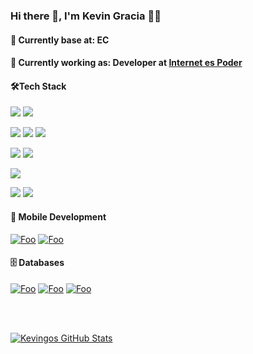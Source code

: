 ### Hi there 👋, I'm Kevin Gracia 👨‍💻


#### 📍 Currently base at: EC

#### 💼 Currently working as: Developer at [Internet es Poder](https://internetespoder.com/)

#### 🛠️Tech Stack
<a src="https://www.javascript.com/"><img src="https://img.icons8.com/color/48/000000/javascript.png"/></a>
<a src="https://www.typescriptlang.org/"><img src="https://img.icons8.com/color/48/000000/typescript.png"/></a>

<a src="https://www.w3schools.com/html/"><img src="https://img.icons8.com/color/48/000000/html-5.png"/></a>
<a src="https://www.w3schools.com/css/"><img src="https://img.icons8.com/color/48/000000/css3.png"/></a>
<a src="https://getbootstrap.com/"><img src="https://img.icons8.com/color/48/000000/bootstrap.png"/></a>

<a src="https://reactjs.org/"><img src="https://img.icons8.com/color/48/000000/react-native.png"/></a>
<img src="https://img.icons8.com/color/50/000000/angularjs.png"/>

<a src="https://nodejs.org/"><img src="https://img.icons8.com/color/48/000000/nodejs.png"/></a>

<a src="https://www.docker.com/"><img src="https://img.icons8.com/color/48/000000/docker.png"/></a>
<img src="https://img.icons8.com/color/50/000000/nginx.png"/>





#### 📲 Mobile Development

[![Foo](https://img.icons8.com/ios-filled/50/000000/ionic.png)](https://ionicframework.com/)
[![Foo](https://img.icons8.com/clouds/100/000000/react.png)](https://reactnative.dev/)


#### 🗄️ Databases

[![Foo](https://img.icons8.com/ios-filled/50/000000/postgreesql.png)](https://www.postgresql.org/)
[![Foo](https://img.icons8.com/color/48/000000/mongodb.png/)](https://www.mongodb.com/)
[![Foo](https://img.icons8.com/ios/50/000000/mysql-logo.png)](https://www.mysql.com/)


<br/><br/>

[![Kevingos GitHub Stats](https://github-readme-stats.vercel.app/api?username=kevingo710&show_icons=true)](https://github.com/kevingo710)

<br/>


 
